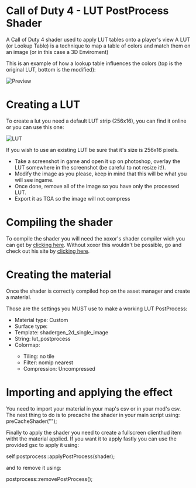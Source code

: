 # Call of Duty 4 - LUT PostProcess Shader

A Call of Duty 4 shader used to apply LUT tables onto a player's view
A LUT (or Lookup Table) is a technique to map a table of colors and match them on an image (or in this case a 3D Enviroment)

This is an example of how a lookup table influences the colors (top is the original LUT, bottom is the modified):

![Preview](https://i.imgur.com/xIzuJDT.jpeg)

# Creating a LUT

To create a lut you need a default LUT strip (256x16), you can find it online or you can use this one:

![LUT](https://i.imgur.com/irhbUGC.png)

If you wish to use an existing LUT be sure that it's size is 256x16 pixels.

- Take a screenshot in game and open it up on photoshop, overlay the LUT somewhere in the screenshot (be careful to not resize it!).
- Modify the image as you please, keep in mind that this will be what you will see ingame.
- Once done, remove all of the image so you have only the processed LUT.
- Export it as TGA so the image will not compress

# Compiling the shader

To compile the shader you will need the xoxor's shader compiler wich you can get by [clicking here](https://xoxor4d.github.io/projects/cod4-compileTools/).
Without xoxor this wouldn't be possible, go and check out his site by [clicking here](https://xoxor4d.github.io).

# Creating the material

Once the shader is correctly compiled hop on the asset manager and create a material.

Those are the settings you MUST use to make a working LUT PostProcess:

- Material type: Custom
- Surface type: <none>
- Template: shadergen_2d_single_image
- String: lut_postprocess
- Colormap: <Pick your TGA here>
  - Tiling: no tile
  - Filter: nomip nearest
  - Compression: Uncompressed

# Importing and applying the effect

You need to import your material in your map's csv or in your mod's csv.
The next thing to do is to precache the shader in your main script using: preCacheShader("<material name>");

Finally to apply the shader you need to create a fullscreen clienthud item witht the material applied.
If you want it to apply fastly you can use the provided gsc to apply it using:

self postprocess::applyPostProcess(shader);

and to remove it using:

postprocess::removePostProcess();
